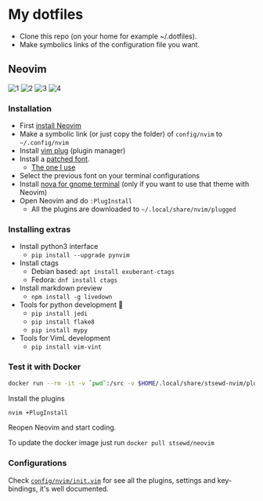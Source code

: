 # My dotfiles

- Clone this repo (on your home for example ~/.dotfiles).
- Make symbolics links of the configuration file you want.

## Neovim

![1](https://user-images.githubusercontent.com/4975310/58529932-53ac5a00-81a2-11e9-8ca2-99d22e5a6ca5.png)
![2](https://user-images.githubusercontent.com/4975310/58529933-53ac5a00-81a2-11e9-9a59-ded48913cd1b.png)
![3](https://user-images.githubusercontent.com/4975310/58529934-5444f080-81a2-11e9-8a03-4c8bd2329a34.png)
![4](https://user-images.githubusercontent.com/4975310/58529935-5444f080-81a2-11e9-8c1d-9f1f7b8bc80d.png)

### Installation

- First [install Neovim](https://github.com/neovim/neovim/wiki/Installing-Neovim)
- Make a symbolic link (or just copy the folder) of `config/nvim` to `~/.config/nvim`
- Install [vim plug](https://github.com/junegunn/vim-plug#neovim) (plugin manager)
- Install a [patched font](https://github.com/ryanoasis/nerd-fonts).
  - [The one I use](https://github.com/ryanoasis/nerd-fonts/blob/master/patched-fonts/FiraMono/Regular/complete/Fura%20Mono%20Regular%20Nerd%20Font%20Complete.otf)
- Select the previous font on your terminal configurations
- Install [nova for gnome terminal](https://github.com/agarrharr/nova-gnome-terminal#installation) (only if you want to use that theme with Neovim)
- Open Neovim and do `:PlugInstall`
   - All the plugins are downloaded to `~/.local/share/nvim/plugged`

### Installing extras

- Install python3 interface
  - `pip install --upgrade pynvim`
- Install ctags
  - Debian based: `apt install exuberant-ctags`
  - Fedora: `dnf install ctags`
- Install markdown preview
  - `npm install -g livedown`
- Tools for python development :snake:
  - `pip install jedi`
  - `pip install flake8`
  - `pip install mypy`
- Tools for VimL development
  - `pip install vim-vint`

### Test it with Docker

```bash
docker run --rm -it -v `pwd`:/src -v $HOME/.local/share/stsewd-nvim/plugged:/root/.local/share/nvim/plugged stsewd/neovim
```

Install the plugins

```bash
nvim +PlugInstall
```

Reopen Neovim and start coding.

To update the docker image just run `docker pull stsewd/neovim`

### Configurations

Check [`config/nvim/init.vim`](config/nvim/init.vim) for see all the plugins, settings and key-bindings, it's well documented.
